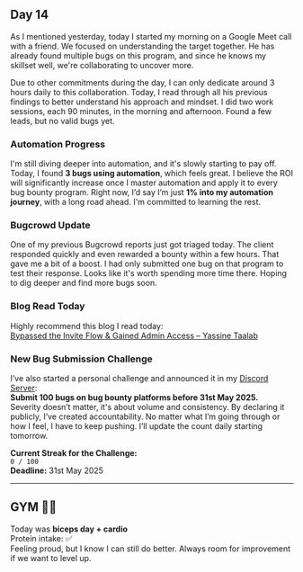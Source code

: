 ## Day 14

As I mentioned yesterday, today I started my morning on a Google Meet call with a friend. We focused on understanding the target together. He has already found multiple bugs on this program, and since he knows my skillset well, we're collaborating to uncover more.

Due to other commitments during the day, I can only dedicate around 3 hours daily to this collaboration. Today, I read through all his previous findings to better understand his approach and mindset. I did two work sessions, each 90 minutes, in the morning and afternoon. Found a few leads, but no valid bugs yet.

### Automation Progress

I'm still diving deeper into automation, and it's slowly starting to pay off. Today, I found **3 bugs using automation**, which feels great. I believe the ROI will significantly increase once I master automation and apply it to every bug bounty program. Right now, I’d say I’m just **1% into my automation journey**, with a long road ahead. I'm committed to learning the rest.

### Bugcrowd Update

One of my previous Bugcrowd reports just got triaged today. The client responded quickly and even rewarded a bounty within a few hours. That gave me a bit of a boost. I had only submitted one bug on that program to test their response. Looks like it's worth spending more time there. Hoping to dig deeper and find more bugs soon.

### Blog Read Today

Highly recommend this blog I read today:  
[Bypassed the Invite Flow & Gained Admin Access – Yassine Taalab](https://medium.com/@yassentaalab51/bypassed-the-invite-flow-gained-admin-access-d37347d57468)

### New Bug Submission Challenge

I’ve also started a personal challenge and announced it in my [Discord Server](https://discord.gg/PW9P2SFD):  
**Submit 100 bugs on bug bounty platforms before 31st May 2025.**  
Severity doesn’t matter, it's about volume and consistency. By declaring it publicly, I’ve created accountability. No matter what I’m going through or how I feel, I have to keep pushing. I’ll update the count daily starting tomorrow.

**Current Streak for the Challenge:**  
`0 / 100`  
**Deadline:** 31st May 2025

---

## GYM 🏋️‍♂️

Today was **biceps day + cardio**  
Protein intake: ✅  
Feeling proud, but I know I can still do better. Always room for improvement if we want to level up.

